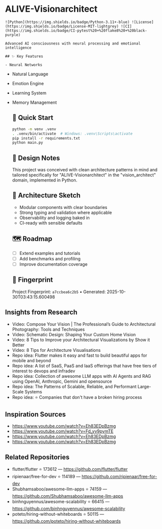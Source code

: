 # ALIVE-Visionarchitect

    ![Python](https://img.shields.io/badge/Python-3.11+-blue) ![License](https://img.shields.io/badge/License-MIT-lightgrey) ![CI](https://img.shields.io/badge/CI-pytest%20+%20flake8%20+%20black-purple)

    Advanced AI consciousness with neural processing and emotional intelligence

    ## ✨ Key Features

    - Neural Networks
- Natural Language
- Emotion Engine
- Learning System
- Memory Management

    ## 🚀 Quick Start

    ```bash
    python -m venv .venv
    . .venv/bin/activate  # Windows: .venv\Scripts\activate
    pip install -r requirements.txt
    python main.py
    ```

    ## 🧠 Design Notes

    This project was conceived with clean architecture patterns in mind and tailored specifically for "ALIVE-Visionarchitect" in the "vision_architect" domain, implemented in Python.

    ## 📐 Architecture Sketch

    - Modular components with clear boundaries
    - Strong typing and validation where applicable
    - Observability and logging baked in
    - CI-ready with sensible defaults

    ## 🗺️ Roadmap

    - [ ] Extend examples and tutorials
    - [ ] Add benchmarks and profiling
    - [ ] Improve documentation coverage

    ## 🔎 Fingerprint

    Project Fingerprint: `a7ccbea6c2b5` • Generated: 2025-10-30T03:43:15.600498
    

## Insights from Research

- Video: Compose Your Vision | The Professional’s Guide to Architectural Photography: Tools and Techniques
- Video: Schematic Design: Shaping Your Custom Home Vision
- Video: 8 Tips to Improve your Architectural Visualizations by Show it Better
- Video: 8 Tips for Architecture Visualisations
- Repo idea: Flutter makes it easy and fast to build beautiful apps for mobile and beyond
- Repo idea: A list of SaaS, PaaS and IaaS offerings that have free tiers of interest to devops and infradev
- Repo idea: Collection of awesome LLM apps with AI Agents and RAG using OpenAI, Anthropic, Gemini and opensource
- Repo idea: The Patterns of Scalable, Reliable, and Performant Large-Scale Systems
- Repo idea: ⭐️  Companies that don't have a broken hiring process


## Inspiration Sources

- https://www.youtube.com/watch?v=Eh83EDpBzmg
- https://www.youtube.com/watch?v=Fd_vv9pymTE
- https://www.youtube.com/watch?v=Eh83EDpBzmg
- https://www.youtube.com/watch?v=Eh83EDpBzmg


## Related Repositories

- flutter/flutter ⭐ 173612 — https://github.com/flutter/flutter
- ripienaar/free-for-dev ⭐ 114189 — https://github.com/ripienaar/free-for-dev
- Shubhamsaboo/awesome-llm-apps ⭐ 74159 — https://github.com/Shubhamsaboo/awesome-llm-apps
- binhnguyennus/awesome-scalability ⭐ 66415 — https://github.com/binhnguyennus/awesome-scalability
- poteto/hiring-without-whiteboards ⭐ 50115 — https://github.com/poteto/hiring-without-whiteboards

    